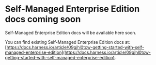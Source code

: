 # Self-Managed Enterprise Edition docs coming soon

Self-Managed Enterprise Edition docs will be available here soon.

You can find existing Self-Managed Enterprise Edition docs at: [https://docs.harness.io/article/09gjhl0tcw-getting-started-with-self-managed-enterprise-edition](https://docs.harness.io/article/09gjhl0tcw-getting-started-with-self-managed-enterprise-edition).
